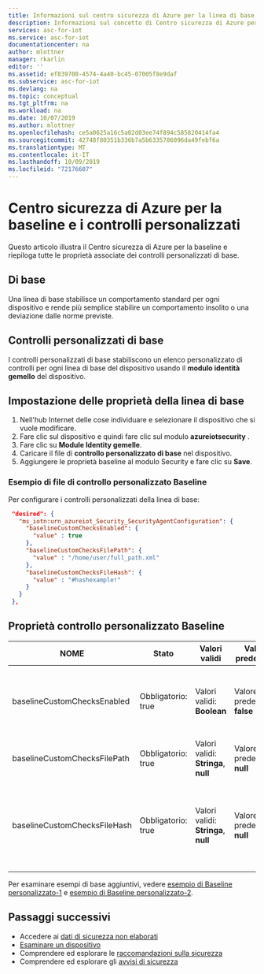 ```yaml
---
title: Informazioni sul centro sicurezza di Azure per la linea di base di Internet delle cose | Microsoft Docs
description: Informazioni sul concetto di Centro sicurezza di Azure per la linea di base di Internet delle cose.
services: asc-for-iot
ms.service: asc-for-iot
documentationcenter: na
author: mlottner
manager: rkarlin
editor: ''
ms.assetid: ef839708-4574-4a40-bc45-07005f8e9daf
ms.subservice: asc-for-iot
ms.devlang: na
ms.topic: conceptual
ms.tgt_pltfrm: na
ms.workload: na
ms.date: 10/07/2019
ms.author: mlottner
ms.openlocfilehash: ce5a0625a16c5a02d03ee74f894c585820414fa4
ms.sourcegitcommit: 42748f80351b336b7a5b6335786096da49febf6a
ms.translationtype: MT
ms.contentlocale: it-IT
ms.lasthandoff: 10/09/2019
ms.locfileid: "72176607"
---
```

# <a name="azure-security-center-for-iot-baseline-and-custom-checks"></a>Centro sicurezza di Azure per la baseline e i controlli personalizzati

Questo articolo illustra il Centro sicurezza di Azure per la baseline e riepiloga tutte le proprietà associate dei controlli personalizzati di base.

## <a name="baseline"></a>Di base

Una linea di base stabilisce un comportamento standard per ogni dispositivo e rende più semplice stabilire un comportamento insolito o una deviazione dalle norme previste.  

## <a name="baseline-custom-checks"></a>Controlli personalizzati di base

I controlli personalizzati di base stabiliscono un elenco personalizzato di controlli per ogni linea di base del dispositivo usando il **modulo identità gemello** del dispositivo. 

## <a name="setting-baseline-properties"></a>Impostazione delle proprietà della linea di base

1. Nell'hub Internet delle cose individuare e selezionare il dispositivo che si vuole modificare.
1. Fare clic sul dispositivo e quindi fare clic sul modulo **azureiotsecurity** .
1. Fare clic su **Module Identity gemelle**.
1. Caricare il file di **controllo personalizzato di base** nel dispositivo.
1. Aggiungere le proprietà baseline al modulo Security e fare clic su **Save**.

### <a name="baseline-custom-check-file-example"></a>Esempio di file di controllo personalizzato Baseline

Per configurare i controlli personalizzati della linea di base:

   ```json
    "desired": {
      "ms_iotn:urn_azureiot_Security_SecurityAgentConfiguration": {
        "baselineCustomChecksEnabled": {
          "value" : true
        },
        "baselineCustomChecksFilePath": {
          "value" : "/home/user/full_path.xml"
        },
        "baselineCustomChecksFileHash": {
          "value" : "#hashexample!"
        }
      }
    },
   ```

## <a name="baseline-custom-check-properties"></a>Proprietà controllo personalizzato Baseline

| NOME| Stato | Valori validi| Valori predefiniti| Descrizione |
|----------|------------------------------------------------------------------------------|----------------------------------------------------------------------------------------------------------------------------------------------------------------------------------------------------------------------------------------------------------------------------------------------------------------------------------------|---------------|---------------|
|baselineCustomChecksEnabled|Obbligatorio: true |Valori validi:  **Boolean** |Valore predefinito: **false** |Intervallo di tempo massimo prima dell'invio dei messaggi con priorità alta.|
|baselineCustomChecksFilePath |Obbligatorio: true|Valori validi:  **Stringa**, **null** |Valore predefinito: **null** |Percorso completo della configurazione XML di base|
|baselineCustomChecksFileHash |Obbligatorio: true|Valori validi:  **Stringa**, **null** |Valore predefinito: **null** |`sha256sum` del file di configurazione XML. Per ulteriori informazioni, utilizzare il [riferimento sha256sum](https://linux.die.net/man/1/sha256sum) . |

Per esaminare esempi di base aggiuntivi, vedere [esempio di Baseline personalizzato-1](https://ascforiot.blob.core.windows.net/public/custom_baseline_example_hyperv_ubuntu1804.xml) e [esempio di Baseline personalizzato-2](https://ascforiot.blob.core.windows.net/public/oms_audits.xml).

## <a name="next-steps"></a>Passaggi successivi

- Accedere ai [dati di sicurezza non elaborati](how-to-security-data-access.md)
- [Esaminare un dispositivo](how-to-investigate-device.md)
- Comprendere ed esplorare le [raccomandazioni sulla sicurezza](concept-recommendations.md)
- Comprendere ed esplorare gli [avvisi di sicurezza](concept-security-alerts.md)
